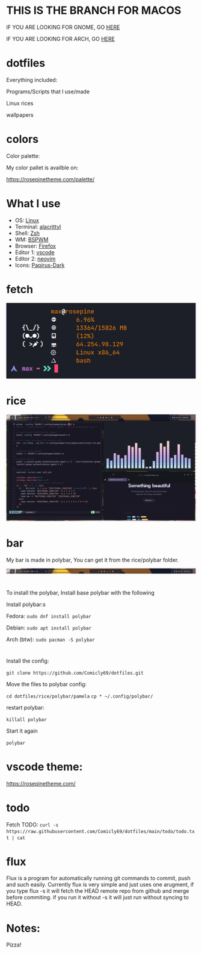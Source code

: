 # THIS IS THE BRANCH FOR MACOS 
IF YOU ARE LOOKING FOR GNOME, GO [HERE](https://github.com/Comicly69/dotfiles/tree/dotfiles-gnome)

IF YOU ARE LOOKING FOR ARCH, GO [HERE](https://github.com/Comicly69/dotfiles/tree/arch)
# dotfiles


Everything included:

Programs/Scripts that I use/made

Linux rices

wallpapers

# colors

Color palette:

My color pallet is availble on:


https://rosepinetheme.com/palette/

# What I use

- OS: [Linux](https://archlinux.org)
- Terminal: [alacrittyl](https://alacritty.org/)
- Shell: [Zsh](https://www.zsh.org/)
- WM: [BSPWM](https://github.com/baskerville/bspwm)
- Browser: [Firefox](https://www.mozilla.org/en-CA/firefox/products/)
- Editor 1: [vscode](https://code.visualstudio.com)
- Editor 2: [neovim](https://neovim.io/r)
- Icons: [Papirus-Dark](https://github.com/PapirusDevelopmentTeam/papirus-icon-theme)


# fetch 

![Fetch](https://github.com/Comicly69/dotfiles/blob/main/assets/yayterminal.png)

# rice
![Image](https://raw.githubusercontent.com/Comicly69/dotfiles/main/assets/screenwoo.png)

# bar

My bar is made in polybar, You can get it from the rice/polybar folder.

![bar](https://raw.githubusercontent.com/Comicly69/dotfiles/main/assets/barwoo.png)

<h1></h1>
To install the polybar, Install base polybar with the following

Install polybar:s

Fedora: `sudo dnf install polybar`

Debian: `sudo apt install polybar`

Arch (btw): `sudo pacman -S polybar`
<h1></h1>

Install the config:

`git clone https://github.com/Comicly69/dotfiles.git`


Move the files to polybar config:

`cd dotfiles/rice/polybar/pamela`
`cp * ~/.config/polybar/`


restart polybar:

`killall polybar`


Start it again

`polybar`

# vscode theme:

https://rosepinetheme.com/

# todo

Fetch TODO: `curl -s https://raw.githubusercontent.com/Comicly69/dotfiles/main/todo/todo.txt | cat`

# flux

Flux is a program for automatically running git commands to commit, push and such easily. Currently flux is very simple and just uses one arugment, if you type flux -s it will fetch the HEAD remote repo
from github and merge before commiting. if you run it without -s it will just run without syncing to HEAD.


# Notes:

Pizza!
